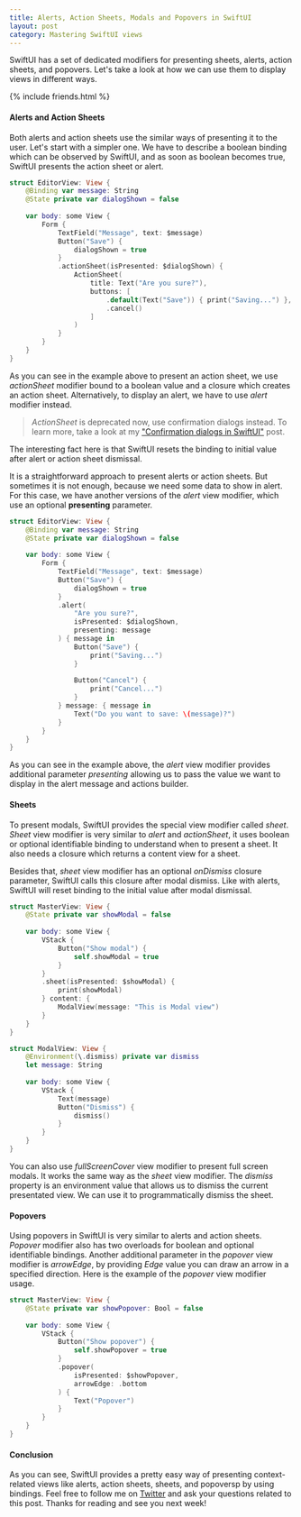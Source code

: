 ```yaml
---
title: Alerts, Action Sheets, Modals and Popovers in SwiftUI
layout: post
category: Mastering SwiftUI views
---
```


SwiftUI has a set of dedicated modifiers for presenting sheets, alerts, action sheets, and popovers. Let's take a look at how we can use them to display views in different ways.

{% include friends.html %}

#### Alerts and Action Sheets
Both alerts and action sheets use the similar ways of presenting it to the user. Let's start with a simpler one. We have to describe a boolean binding which can be observed by SwiftUI, and as soon as boolean becomes true, SwiftUI presents the action sheet or alert.

```swift
struct EditorView: View {
    @Binding var message: String
    @State private var dialogShown = false
    
    var body: some View {
        Form {
            TextField("Message", text: $message)
            Button("Save") {
                dialogShown = true
            }
            .actionSheet(isPresented: $dialogShown) {
                ActionSheet(
                    title: Text("Are you sure?"),
                    buttons: [
                        .default(Text("Save")) { print("Saving...") },
                        .cancel()
                    ]
                )
            }
        }
    }
}
```
As you can see in the example above to present an action sheet, we use *actionSheet* modifier bound to a boolean value and a closure which creates an action sheet. Alternatively, to display an alert, we have to use *alert* modifier instead.

> *ActionSheet* is deprecated now, use confirmation dialogs instead. To learn more, take a look at my ["Confirmation dialogs in SwiftUI"](/2021/07/28/confirmation-dialogs-in-swiftui/) post.

The interesting fact here is that SwiftUI resets the binding to initial value after alert or action sheet dismissal.

It is a straightforward approach to present alerts or action sheets. But sometimes it is not enough, because we need some data to show in alert. For this case, we have another versions of the *alert* view modifier, which use an optional **presenting** parameter.

```swift
struct EditorView: View {
    @Binding var message: String
    @State private var dialogShown = false
    
    var body: some View {
        Form {
            TextField("Message", text: $message)
            Button("Save") {
                dialogShown = true
            }
            .alert(
                "Are you sure?",
                isPresented: $dialogShown,
                presenting: message
            ) { message in
                Button("Save") {
                    print("Saving...")
                }
                
                Button("Cancel") {
                    print("Cancel...")
                }
            } message: { message in
                Text("Do you want to save: \(message)?")
            }
        }
    }
}
```

As you can see in the example above, the *alert* view modifier provides additional parameter *presenting* allowing us to pass the value we want to display in the alert message and actions builder. 

#### Sheets
To present modals, SwiftUI provides the special view modifier called *sheet*. *Sheet* view modifier is very similar to *alert* and *actionSheet*, it uses boolean or optional identifiable binding to understand when to present a sheet. It also needs a closure which returns a content view for a sheet.

Besides that, *sheet* view modifier has an optional *onDismiss* closure parameter, SwiftUI calls this closure after modal dismiss. Like with alerts, SwiftUI will reset binding to the initial value after modal dismissal.

```swift
struct MasterView: View {
    @State private var showModal = false
    
    var body: some View {
        VStack {
            Button("Show modal") {
                self.showModal = true
            }
        }
        .sheet(isPresented: $showModal) {
            print(showModal)
        } content: {
            ModalView(message: "This is Modal view")
        }
    }
}

struct ModalView: View {
    @Environment(\.dismiss) private var dismiss
    let message: String
    
    var body: some View {
        VStack {
            Text(message)
            Button("Dismiss") {
                dismiss()
            }
        }
    }
}
```
You can also use *fullScreenCover* view modifier to present full screen modals. It works the same way as the *sheet* view modifier. The *dismiss* property is an environment value that allows us to dismiss the current presentated view. We can use it to programmatically dismiss the sheet. 

#### Popovers
Using popovers in SwiftUI is very similar to alerts and action sheets. *Popover* modifier also has two overloads for boolean and optional identifiable bindings. Another additional parameter in the *popover* view modifier is *arrowEdge*, by providing *Edge* value you can draw an arrow in a specified direction. Here is the example of the *popover* view modifier usage.

```swift
struct MasterView: View {
    @State private var showPopover: Bool = false
    
    var body: some View {
        VStack {
            Button("Show popover") {
                self.showPopover = true
            }
            .popover(
                isPresented: $showPopover,
                arrowEdge: .bottom
            ) {
                Text("Popover")
            }
        }
    }
}
```

#### Conclusion
As you can see, SwiftUI provides a pretty easy way of presenting context-related views like alerts, action sheets, sheets, and popoversp by using bindings. Feel free to follow me on [Twitter](https://twitter.com/mecid) and ask your questions related to this post. Thanks for reading and see you next week!  
